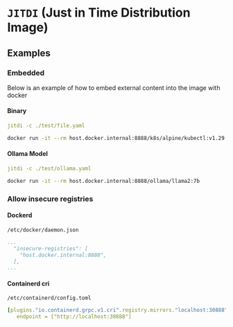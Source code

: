 # `JITDI` (Just in Time Distribution Image)

## Examples

### Embedded

Below is an example of how to embed external content into the image with docker

#### Binary

```yaml
jitdi -c ./test/file.yaml
```

```bash
docker run -it --rm host.docker.internal:8888/k8s/alpine/kubectl:v1.29.3 ls -lh /usr/local/bin/
```

#### Ollama Model

```yaml
jitdi -c ./test/ollama.yaml
```

```bash
docker run -it --rm host.docker.internal:8888/ollama/llama2:7b
```

### Allow insecure registries

#### Dockerd

`/etc/docker/daemon.json`

```yaml
...
  "insecure-registries": [
    "host.docker.internal:8888",
  ],
...
```

#### Containerd cri

`/etc/containerd/config.toml`

```yaml
[plugins."io.containerd.grpc.v1.cri".registry.mirrors."localhost:30888"]
   endpoint = ["http://localhost:30888"]
```
